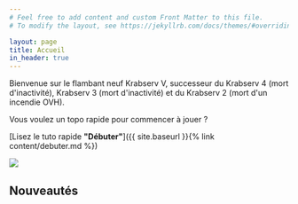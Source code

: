 ```yaml
---
# Feel free to add content and custom Front Matter to this file.
# To modify the layout, see https://jekyllrb.com/docs/themes/#overriding-theme-defaults

layout: page
title: Accueil
in_header: true
---
```


Bienvenue sur le flambant neuf Krabserv V, successeur du Krabserv 4 (mort d'inactivité), Krabserv 3 (mort d'inactivité) et du Krabserv 2 (mort d'un incendie OVH).

Vous voulez un topo rapide pour commencer à jouer ? 

[Lisez le tuto rapide **"Débuter"**]({{ site.baseurl }}{% link content/debuter.md %})

<img src="https://api.loohpjames.com/serverbanner.png?ip=mc.kraby.xyz&offlinemessage=the%20server%20is%20offline%20:(&backgroundurl=https://i.imgur.com/216aFJY.png&name=Krabserv%20V">

## Nouveautés

